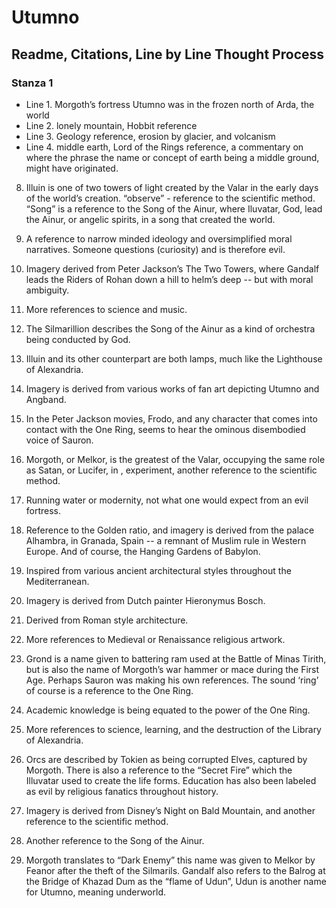 # Utumno
## Readme, Citations, Line by Line Thought Process

### Stanza 1
- Line 1. 	Morgoth’s fortress Utumno was in the frozen north of Arda, the world
- Line 2.	    lonely mountain, Hobbit reference
- Line 3.	    Geology reference, erosion by glacier, and volcanism
- Line 4.	    middle earth, Lord of the Rings reference, a commentary on where the phrase the name or concept of earth being a middle ground, might have originated.
8.  Illuin is one of two towers of light created by the Valar in the early days of the world’s creation. “observe” - reference to the scientific method. “Song” is a reference to the Song of the Ainur, where Iluvatar, God, lead the Ainur, or angelic spirits, in a song that created the world.
9.  A reference to narrow minded ideology and oversimplified moral narratives. Someone questions (curiosity) and is therefore evil.
10. Imagery derived from Peter Jackson’s The Two Towers, where Gandalf leads the Riders of Rohan down a hill to helm’s deep -- but with moral ambiguity.
11. More references to science and music.
12. The Silmarillion describes the Song of the Ainur as a kind of orchestra being conducted by God.
13. Illuin and its other counterpart are both lamps, much like the Lighthouse of Alexandria.
14. Imagery is derived from various works of fan art depicting Utumno and Angband.
15. In the Peter Jackson movies, Frodo, and any character that comes into contact with the One Ring, seems to hear the ominous disembodied voice of Sauron.
16. Morgoth, or Melkor, is the greatest of the Valar, occupying the same role as Satan, or Lucifer, in , experiment, another reference to the scientific method.

18. Running water or modernity, not what one would expect from an evil fortress.
19. Reference to the Golden ratio, and imagery is derived from the palace Alhambra, in Granada, Spain -- a remnant of Muslim rule in Western Europe. And of course, the Hanging Gardens of Babylon.
20. Inspired from various ancient architectural styles throughout the Mediterranean.
21. Imagery is derived from Dutch painter Hieronymus Bosch.
22. Derived from Roman style architecture.
23. More references to Medieval or Renaissance religious artwork.
24. Grond is a name given to battering ram used at the Battle of Minas Tirith, but is also the name of Morgoth’s war hammer or mace during the First Age. Perhaps Sauron was making his own references. The sound ‘ring’ of course is a reference to the One Ring.
25. Academic knowledge is being equated to the power of the One Ring.
26. More references to science, learning, and the destruction of the Library of Alexandria. 
27. Orcs are described by Tokien as being corrupted Elves, captured by Morgoth. There is also a reference to the “Secret Fire” which the Illuvatar used to create the life forms. Education has also been labeled as evil by religious fanatics throughout history.
28. Imagery is derived from Disney’s Night on Bald Mountain, and another reference to the scientific method.
29. Another reference to the Song of the Ainur.
30. Morgoth translates to “Dark Enemy” this name was given to Melkor by Feanor after the theft of the Silmarils. Gandalf also refers to the Balrog at the Bridge of Khazad Dum as the “flame of Udun”, Udun is another name for Utumno, meaning underworld. 






